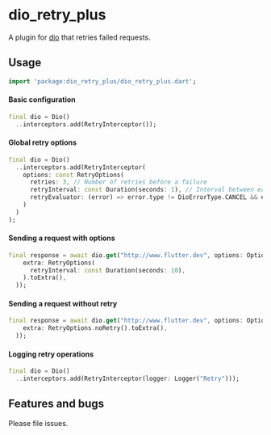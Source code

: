 # dio_retry_plus

A plugin for [dio](https://pub.dev/packages/dio) that retries failed requests.

## Usage

```dart
import 'package:dio_retry_plus/dio_retry_plus.dart';
```

#### Basic configuration

```dart
final dio = Dio()
  ..interceptors.add(RetryInterceptor());
```

#### Global retry options

```dart
final dio = Dio()
  ..interceptors.add(RetryInterceptor(
    options: const RetryOptions(
      retries: 3, // Number of retries before a failure
      retryInterval: const Duration(seconds: 1), // Interval between each retry
      retryEvaluator: (error) => error.type != DioErrorType.CANCEL && error.type != DioErrorType.RESPONSE, // Evaluating if a retry is necessary regarding the error. It is a good candidate for updating authentication token in case of a unauthorized error (be careful with concurrency though)
    )
  )
);
```

#### Sending a request with options

```dart
final response = await dio.get("http://www.flutter.dev", options: Options(
    extra: RetryOptions(
      retryInterval: const Duration(seconds: 10),
    ).toExtra(),
  ));
```


#### Sending a request without retry

```dart
final response = await dio.get("http://www.flutter.dev", options: Options(
    extra: RetryOptions.noRetry().toExtra(),
  ));
```

#### Logging retry operations

```dart
final dio = Dio()
  ..interceptors.add(RetryInterceptor(logger: Logger("Retry")));
```

## Features and bugs

Please file issues.
